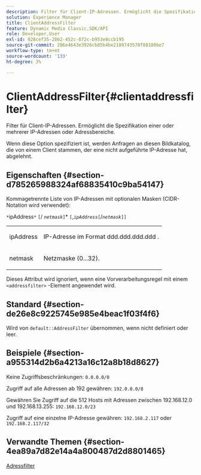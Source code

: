 ```yaml
---
description: Filter für Client-IP-Adressen. Ermöglicht die Spezifikation einer oder mehrerer IP-Adressen oder Adressbereiche.
solution: Experience Manager
title: ClientAddressFilter
feature: Dynamic Media Classic,SDK/API
role: Developer,User
exl-id: 028cef35-2862-452c-872c-b953e8ccb195
source-git-commit: 206e4643e3926cb85b4be2189743578f88180be7
workflow-type: tm+mt
source-wordcount: '133'
ht-degree: 3%

---
```


# ClientAddressFilter{#clientaddressfilter}

Filter für Client-IP-Adressen. Ermöglicht die Spezifikation einer oder mehrerer IP-Adressen oder Adressbereiche.

Wenn diese Option spezifiziert ist, werden Anfragen an diesen Bildkatalog, die von einem Client stammen, der eine nicht aufgeführte IP-Adresse hat, abgelehnt.

## Eigenschaften {#section-d785265988324af68835410c9ba54147}

Kommagetrennte Liste von IP-Adressen mit optionalen Masken (CIDR-Notation wird verwendet):

`*`ipAddress`*` `[`/  *`netmask`*`]`*  `[`,*`ipAddress`*`[`/*`netmask`*`]]`

<table id="simpletable_9F82BB0D42A9434883F2F70A2A92898C"> 
 <tr class="strow"> 
  <td class="stentry"> <p><span class="varname"> ipAddress</span> </p> </td> 
  <td class="stentry"> <p>IP-Adresse im Format <span class="varname"> ddd.ddd.ddd.ddd</span> . </p></td> 
 </tr> 
 <tr class="strow"> 
  <td class="stentry"> <p><span class="varname"> netmask</span> </p></td> 
  <td class="stentry"> <p>Netzmaske (0...32). </p></td> 
 </tr> 
</table>

Dieses Attribut wird ignoriert, wenn eine Vorverarbeitungsregel mit einem `<addressfilter>` -Element angewendet wird.

## Standard {#section-de26e8c9225745e985e4beac1f03f4f6}

Wird von `default::AddressFilter` übernommen, wenn nicht definiert oder leer.

## Beispiele {#section-a955314d2b6a4213a16c12a8b18d8627}

Keine Zugriffsbeschränkungen: `0.0.0.0/0`

Zugriff auf alle Adressen ab 192 gewähren: `192.0.0.0/8`

Gewähren Sie Zugriff auf die 512 Hosts mit Adressen zwischen 192.168.12.0 und 192.168.13.255: `192.168.12.0/23`

Zugriff auf eine einzelne IP-Adresse gewähren: `192.168.2.117` oder `192.168.2.117/32`

## Verwandte Themen {#section-4ea89a7d82e14a4a800487d2d8801465}

[Adressfilter](../../../../../is-api/image-catalog/image-serving-api-ref/c-image-catalog-reference/c-rule-set-reference/r-addressfilter-rule.md#reference-48c369f56ecd4034b410da5a94a9dfd1)
